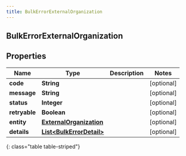 ```yaml
---
title: BulkErrorExternalOrganization
---
```


## BulkErrorExternalOrganization

## Properties

| Name          | Type                                                                       | Description | Notes      |
| ------------- | -------------------------------------------------------------------------- | ----------- | ---------- |
| **code**      | <!----><!---->**String**<!---->                                            |             | [optional] |
| **message**   | <!----><!---->**String**<!---->                                            |             | [optional] |
| **status**    | <!----><!---->**Integer**<!---->                                           |             | [optional] |
| **retryable** | <!----><!---->**Boolean**<!---->                                           |             | [optional] |
| **entity**    | <!----><!---->[**ExternalOrganization**](ExternalOrganization.md)<!---->   |             | [optional] |
| **details**   | <!----><!---->[**List&lt;BulkErrorDetail&gt;**](BulkErrorDetail.md)<!----> |             | [optional] |

{: class="table table-striped"}
